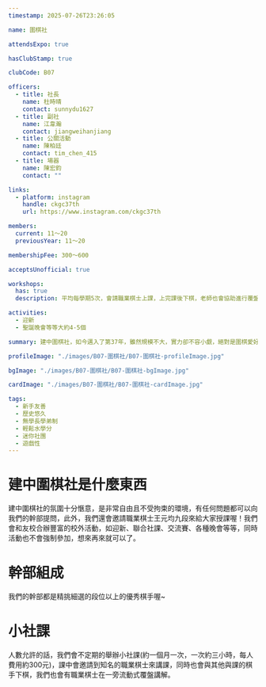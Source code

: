 ```yaml
---
timestamp: 2025-07-26T23:26:05

name: 圍棋社

attendsExpo: true

hasClubStamp: true

clubCode: B07

officers:
  - title: 社長
    name: 杜時晴
    contact: sunnydu1627
  - title: 副社
    name: 江韋瀚
    contact: jiangweihanjiang
  - title: 公關活動
    name: 陳柏廷
    contact: tim_chen_415
  - title: 場器
    name: 陳宏鈞
    contact: ""

links:
  - platform: instagram
    handle: ckgc37th
    url: https://www.instagram.com/ckgc37th

members:
  current: 11～20
  previousYear: 11～20

membershipFee: 300～600

acceptsUnofficial: true

workshops:
  has: true
  description: 平均每學期5次，會請職業棋士上課，上完課後下棋，老師也會協助進行覆盤與講解

activities:
  - 迎新
  - 聖誕晚會等等大約4-5個

summary: 建中圍棋社，如今邁入了第37年，雖然規模不大，實力卻不容小覷，絕對是圍棋愛好者的第一志願。

profileImage: "./images/B07-圍棋社/B07-圍棋社-profileImage.jpg"

bgImage: "./images/B07-圍棋社/B07-圍棋社-bgImage.jpg"

cardImage: "./images/B07-圍棋社/B07-圍棋社-cardImage.jpg"

tags:
  - 新手友善
  - 歷史悠久
  - 無學長學弟制
  - 輕鬆水學分
  - 迷你社團
  - 遊戲性
---
```


# 建中圍棋社是什麼東西

建中圍棋社的氛圍十分愜意，是非常自由且不受拘束的環境，有任何問題都可以向我們的幹部提問，此外，我們還會邀請職業棋士王元均九段來給大家授課喔！我們會和友校合辦豐富的校外活動，如迎新、聯合社課、交流賽、各種晚會等等，同時活動也不會強制參加，想來再來就可以了。

# 幹部組成

我們的幹部都是精挑細選的段位以上的優秀棋手喔~

# 小社課

人數允許的話，我們會不定期的舉辦小社課(約一個月一次，一次約三小時，每人費用約300元)，課中會邀請到知名的職業棋士來講課，同時也會與其他與課的棋手下棋，我們也會有職業棋士在一旁流動式覆盤講解。
